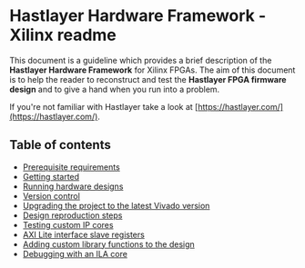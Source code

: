 # Hastlayer Hardware Framework - Xilinx readme



This document is a guideline which provides a brief description of the **Hastlayer Hardware Framework** for Xilinx FPGAs. The aim of this document is to help the reader to reconstruct and test the **Hastlayer FPGA firmware design** and to give a hand when you run into a problem.

If you're not familiar with Hastlayer take a look at [https://hastlayer.com/](https://hastlayer.com/).


## Table of contents

- [Prerequisite requirements](Docs/Prerequisites.md)
- [Getting started](Docs/GettingStarted.md)
- [Running hardware designs](Docs/RunningHardwareDesigns.md)
- [Version control](Docs/VersionControl.md)
- [Upgrading the project to the latest Vivado version](Docs/UpgradingToNewVivado.md)
- [Design reproduction steps](Docs/ReproductionSteps.md)
- [Testing custom IP cores](Docs/Testing.md)
- [AXI Lite interface slave registers](Docs/AxiSlaveRegisters.md)
- [Adding custom library functions to the design](Docs/CustomLibraryFunctions.md)
- [Debugging with an ILA core](Docs/IlaDebugging.md)
